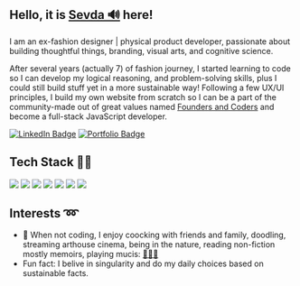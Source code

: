 ## Hello, it is [Sevda 🔊](https://namedrop.io/sevdashukrieva) here! 

I am an ex-fashion designer | physical product developer, passionate about building thoughtful things, branding, visual arts, and cognitive science.

After several years (actually 7) of fashion journey, I started learning to code so I can develop my logical reasoning, and 
problem-solving skills, plus I could still build stuff yet in a more sustainable way! Following a few UX/UI principles, 
I build my own website from scratch so I can be a part of the community-made out of great values named [Founders and Coders](https://www.foundersandcoders.com/) 
and become a full-stack JavaScript developer. 

[![LinkedIn Badge](https://img.shields.io/badge/LinkedIn-sshukrieva-informational?style=flat-square&logo=linkedin&logoColor=white&color=0D76A8)](https://www.linkedin.com/in/sshukrieva/) [![Portfolio Badge](https://img.shields.io/badge/Portfolio-sevdas-informational?style=flat-square&logoColor=f4f6ef&color=fa2806)](https://sevdas.github.io/portfolio/)


## Tech Stack 👩‍💻

![](https://img.shields.io/badge/HTML5-E34F26?style=flat-square&logo=html5&logoColor=white) 
![](https://img.shields.io/badge/CSS3-1572B6?style=flat-square&logo=css3&logoColor=white) 
![](https://img.shields.io/badge/JavaScript-F7DF1E?style=flat-square&logo=javascript&logoColor=black) 
![](https://img.shields.io/badge/React-20232A?style=flat-square&logo=react&logoColor=61DAFB) 
![](https://img.shields.io/badge/Elixir-4B275F?style=flat-square&logo=elixir&logoColor=white) 
![](https://img.shields.io/badge/Node.js-43853D?style=flat-square&logo=node.js&logoColor=white) 
![](https://img.shields.io/badge/PostgreSQL-316192?style=flat-square&logo=postgresql&logoColor=white)



## Interests ➿

- 💁 When not coding, I enjoy coocking with friends and family, doodling, streaming arthouse cinema, being in the nature, reading non-fiction mostly memoirs, playing mucis: [🎵🎵🎵](https://open.spotify.com/user/ss_official)
- Fun fact: I belive in singularity and do my daily choices based on sustainable facts. 

